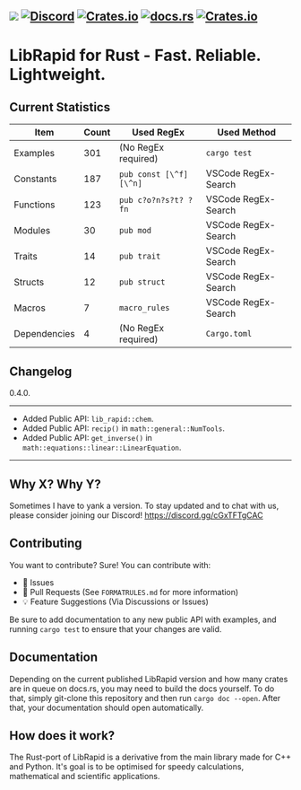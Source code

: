 ![](https://github.com/Pencilcaseman/librapid/blob/master/branding/LibRapid_light.png)
[![Discord](https://img.shields.io/discord/848914274105557043?color=green&label=Discord&logo=Discord)](https://discord.gg/cau7zy7zBE)
[![Crates.io](https://img.shields.io/crates/v/lib_rapid?color=green&label=Latest&logo=Rust&logoColor=orange)](https://crates.io/crates/lib_rapid/)
[![docs.rs](https://img.shields.io/docsrs/lib_rapid?color=green&label=Docs%20%28latest%29&logo=Rust&logoColor=orange)](https://docs.rs/crate/lib_rapid/latest)
[![Crates.io](https://img.shields.io/crates/d/lib_rapid?color=green&label=Downloads&logo=Rust&logoColor=orange)](https://crates.io/crates/lib_rapid)
----

LibRapid for Rust - Fast. Reliable. Lightweight.
============
Current Statistics
-----

| **Item**     | **Count** | **Used RegEx**       | **Used Method**     |
|--------------|-----------|----------------------|---------------------|
| Examples     | 301       |(No RegEx required)   | `cargo test`        |
| Constants    | 187       |`pub const [\^f][\^n]`| VSCode RegEx-Search |
| Functions    | 123       |`pub c?o?n?s?t? ?fn`  | VSCode RegEx-Search |
| Modules      | 30        |`pub mod`             | VSCode RegEx-Search |
| Traits       | 14        |`pub trait`           | VSCode RegEx-Search |
| Structs      | 12        |`pub struct`          | VSCode RegEx-Search |
| Macros       | 7         |`macro_rules`         | VSCode RegEx-Search |
| Dependencies | 4         |(No RegEx required)   | `Cargo.toml`        |

**Changelog**
-----
0.4.0.
_____
- Added Public API: `lib_rapid::chem`.
- Added Public API: `recip()` in `math::general::NumTools`.
- Added Public API: `get_inverse()` in `math::equations::linear::LinearEquation`.
-----

Why X? Why Y?
-----

Sometimes I have to yank a version. To stay updated and to chat with us, please consider joining our Discord! https://discord.gg/cGxTFTgCAC

Contributing
-----

You want to contribute? Sure! You can contribute with:

- 🚩 Issues
- 🙇 Pull Requests (See `FORMATRULES.md` for more information)
- 💡 Feature Suggestions (Via Discussions or Issues)

Be sure to add documentation to any new public API with examples, and running `cargo test` to ensure that your changes are valid.

Documentation
-----

Depending on the current published LibRapid version and how many crates are in queue on docs.rs, you may need to build the docs yourself.
To do that, simply git-clone this repository and then run `cargo doc --open`. After that, your documentation should open automatically.

How does it work?
-----

The Rust-port of LibRapid is a derivative from the main library made for C++ and Python. It's goal is to be optimised for speedy calculations, mathematical and
scientific applications.